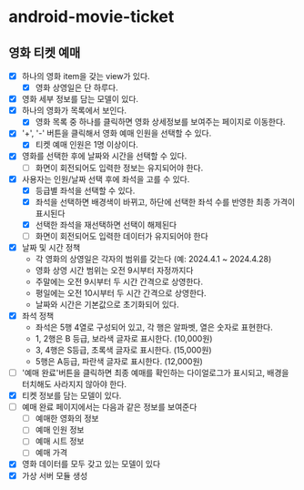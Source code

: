 # android-movie-ticket


## 영화 티켓 예매

- [x] 하나의 영화 item을 갖는 view가 있다.
    -[x] 영화 상영일은 단 하루다.
- [x] 영화 세부 정보를 담는 모델이 있다.
- [x] 하나의 영화가 목록에서 보인다.
  - [x] 영화 목록 중 하나를 클릭하면 영화 상세정보를 보여주는 페이지로 이동한다.
- [x] '+', '-' 버튼을 클릭해서 영화 예매 인원을 선택할 수 있다.
  - [x] 티켓 예매 인원은 1명 이상이다.
- [x] 영화를 선택한 후에 날짜와 시간을 선택할 수 있다.
  - [ ] 화면이 회전되어도 입력한 정보는 유지되어야 한다.
- [x] 사용자는 인원/날짜 선택 후에 좌석을 고를 수 있다.
  - [x] 등급별 좌석을 선택할 수 있다.
  - [x] 좌석을 선택하면 배경색이 바뀌고, 하단에 선택한 좌석 수를 반영한 최종 가격이 표시된다
  - [x] 선택한 좌석을 재선택하면 선택이 해제된다
  - [ ] 화면이 회전되어도 입력한 데이터가 유지되어야 한다
- [x] 날짜 및 시간 정책
  - 각 영화의 상영일은 각자의 범위를 갖는다 (예: 2024.4.1 ~ 2024.4.28)
  - 영화 상영 시간 범위는 오전 9시부터 자정까지다
  - 주말에는 오전 9시부터 두 시간 간격으로 상영한다.
  - 평일에는 오전 10시부터 두 시간 간격으로 상영한다.
  - 날짜와 시간은 기본값으로 초기화되어 있다.
- [x] 좌석 정책
  - 좌석은 5행 4열로 구성되어 있고, 각 행은 알파벳, 열은 숫자로 표현한다.
  - 1, 2행은 B 등급, 보라색 글자로 표시한다. (10,000원)
  - 3, 4행은 S등급, 초록색 글자로 표시한다. (15,000원)
  - 5행은 A등급, 파란색 글자로 표시한다. (12,000원)
- [ ] '예매 완료'버튼을 클릭하면 최종 예매를 확인하는 다이얼로그가 표시되고, 배경을 터치해도 사라지지 않아야 한다.
- [x] 티켓 정보를 담는 모델이 있다.
- [ ] 예매 완료 페이지에서는 다음과 같은 정보를 보여준다
  - [ ] 예매한 영화의 정보
  - [ ] 예매 인원 정보
  - [ ] 예매 시트 정보
  - [ ] 예매 가격
- [x] 영화 데이터를 모두 갖고 있는 모델이 있다
- [x] 가상 서버 모듈 생성